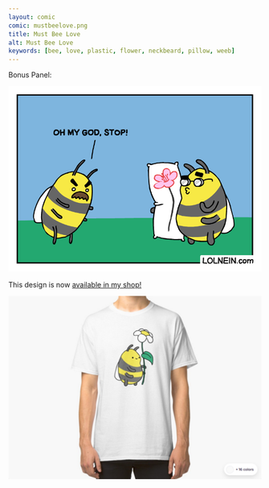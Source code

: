 ```yaml
---
layout: comic
comic: mustbeelove.png
title: Must Bee Love
alt: Must Bee Love
keywords: [bee, love, plastic, flower, neckbeard, pillow, weeb]
---
```


Bonus Panel:

![Must Bee Love Bonus Panel](/images/mustbeelove_bonus.png)

This design is now [available in my shop!](https://www.redbubble.com/shop/Lolnein)


 


[![Bumblebee Shirt](/images/bumblebee_shirt.png)](https://www.redbubble.com/shop/Lolnein)

